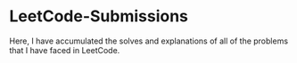 # LeetCode-Submissions
Here, I have accumulated the solves and explanations of all of the problems that I have faced in LeetCode.
